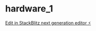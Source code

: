 # hardware_1

[Edit in StackBlitz next generation editor ⚡️](https://stackblitz.com/~/github.com/SweetanGleam2004/hardware_1)